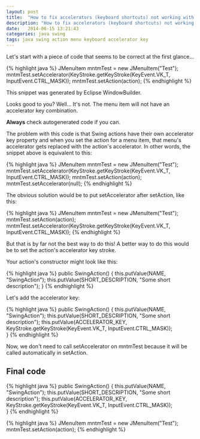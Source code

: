 ```yaml
---
layout: post
title:  "How to fix accelerators (keyboard shortcuts) not working with Swing actions"
description: "How to fix accelerators (keyboard shortcuts) not working with Swing actions"
date:   2014-06-15 13:21:43
categories: java swing
tags: java swing action menu keyboard accelerator key
---
```


Let's start with a piece of code that seems to be correct at the first glance...

{% highlight java %}
JMenuItem mntmTest = new JMenuItem("Test");
mntmTest.setAccelerator(KeyStroke.getKeyStroke(KeyEvent.VK_T, InputEvent.CTRL_MASK));
mntmTest.setAction(action);	
{% endhighlight %}

This snippet was generated by Eclipse WindowBuilder.

Looks good to you? Well... It's not. The menu item will not have an accelerator key combination.

<div class="important warning">
	<strong>Always</strong> check autogenerated code if you can.
</div>

The problem with this code is that Swing actions have their own accelerator key property and when you set the action for a menu item, that menu's accelerator gets replaced with the action's accelerator. In other words, the snippet above is equivalent to this:

{% highlight java %}
JMenuItem mntmTest = new JMenuItem("Test");
mntmTest.setAccelerator(KeyStroke.getKeyStroke(KeyEvent.VK_T, InputEvent.CTRL_MASK));
mntmTest.setAction(action);
mntmTest.setAccelerator(null);
{% endhighlight %}

The obvious solution would be to put setAccelerator after setAction, like this:

{% highlight java %}
JMenuItem mntmTest = new JMenuItem("Test");
mntmTest.setAction(action);
mntmTest.setAccelerator(KeyStroke.getKeyStroke(KeyEvent.VK_T, InputEvent.CTRL_MASK));
{% endhighlight %}

But that is by far not the best way to do this! A better way to do this would be to set the action's accelerator key stroke.

Your action's constructor might look like this:

{% highlight java %}
public SwingAction() {
	this.putValue(NAME, "SwingAction");
	this.putValue(SHORT_DESCRIPTION, "Some short description");
}
{% endhighlight %}

Let's add the accelerator key:

{% highlight java %}
public SwingAction() {
	this.putValue(NAME, "SwingAction");
	this.putValue(SHORT_DESCRIPTION, "Some short description");
	this.putValue(ACCELERATOR_KEY, KeyStroke.getKeyStroke(KeyEvent.VK_T, InputEvent.CTRL_MASK));	
}
{% endhighlight %}

Now, we don't need to call setAccelerator on mntmTest because it will be called automatically in setAction.

Final code
----------

{% highlight java %}
public SwingAction() {
	this.putValue(NAME, "SwingAction");
	this.putValue(SHORT_DESCRIPTION, "Some short description");
	this.putValue(ACCELERATOR_KEY, KeyStroke.getKeyStroke(KeyEvent.VK_T, InputEvent.CTRL_MASK));	
}
{% endhighlight %}


{% highlight java %}
JMenuItem mntmTest = new JMenuItem("Test");
mntmTest.setAction(action);
{% endhighlight %}
